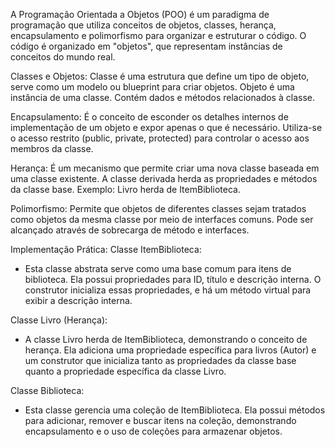 A Programação Orientada a Objetos (POO) é um paradigma de programação que utiliza conceitos de objetos, classes, herança, encapsulamento e polimorfismo para organizar e estruturar o código. O código é organizado em "objetos", que representam instâncias de conceitos do mundo real.

Classes e Objetos:
Classe é uma estrutura que define um tipo de objeto, serve como um modelo ou blueprint para criar objetos. 
Objeto é uma instância de uma classe. Contém dados e métodos relacionados à classe. 

Encapsulamento:
É o conceito de esconder os detalhes internos de implementação de um objeto e expor apenas o que é necessário. Utiliza-se o acesso restrito (public, private, protected) para controlar o acesso aos membros da classe.

Herança:
É um mecanismo que permite criar uma nova classe baseada em uma classe existente. A classe derivada herda as propriedades e métodos da classe base. Exemplo: Livro herda de ItemBiblioteca.

Polimorfismo:
Permite que objetos de diferentes classes sejam tratados como objetos da mesma classe por meio de interfaces comuns. Pode ser alcançado através de sobrecarga de método e interfaces.

Implementação Prática:
Classe ItemBiblioteca:
- Esta classe abstrata serve como uma base comum para itens de biblioteca. Ela possui propriedades para ID, título e descrição interna. O construtor inicializa essas propriedades, e há um método virtual para exibir a descrição interna.

Classe Livro (Herança):
- A classe Livro herda de ItemBiblioteca, demonstrando o conceito de herança. Ela adiciona uma propriedade específica para livros (Autor) e um construtor que inicializa tanto as propriedades da classe base quanto a propriedade específica da classe Livro.

Classe Biblioteca:
- Esta classe gerencia uma coleção de ItemBiblioteca. Ela possui métodos para adicionar, remover e buscar itens na coleção, demonstrando encapsulamento e o uso de coleções para armazenar objetos.






